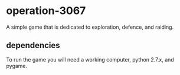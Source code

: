 # operation-3067
A simple game that is dedicated to exploration, defence, and raiding.

## dependencies
To run the game you will need a working computer, python 2.7.x, and pygame.

